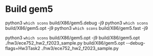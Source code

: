 
# Build gem5
python3 `which scons` build/X86/gem5.debug -j9
python3 `which scons` build/X86/gem5.opt -j9
python3 `which scons` build/X86/gem5.fast -j9


python3 `which scons` build/X86/gem5.opt -j9
build/X86/gem5.opt ./hw3/ece752_hw2_f2023_sample.py
build/X86/gem5.opt --debug-flags=Hw3Task2 ./hw3/ece752_hw2_f2023_sample.py
